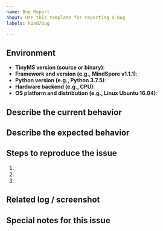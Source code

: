 ```yaml
---
name: Bug Report
about: Use this template for reporting a bug
labels: kind/bug

---
```


<!--  Thanks for sending an issue! Here are some tips for you:

If this is your first time, please read our contributor guidelines: https://tinyms.readthedocs.io/en/latest/community/contributing.html
-->

## Environment

- **TinyMS version (source or binary)**:
- **Framework and version (e.g., MindSpore v1.1.1)**:
- **Python version (e.g., Python 3.7.5)**:
- **Hardware backend (e.g., CPU)**:
- **OS platform and distribution (e.g., Linux Ubuntu 16.04)**:

## Describe the current behavior


## Describe the expected behavior


## Steps to reproduce the issue

1. 
2. 
3. 

## Related log / screenshot


## Special notes for this issue


